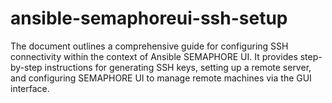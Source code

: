 # ansible-semaphoreui-ssh-setup
The document outlines a comprehensive guide for configuring SSH connectivity within the context of Ansible SEMAPHORE UI. It provides step-by-step instructions for generating SSH keys, setting up a remote server, and configuring SEMAPHORE UI to manage remote machines via the GUI interface.

